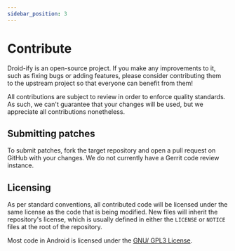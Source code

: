 ```yaml
---
sidebar_position: 3
---
```


# Contribute

Droid-ify is an open-source project. If you make any improvements to it, such as fixing bugs or adding features, please consider contributing them to the upstream project so that everyone can benefit from them!

All contributions are subject to review in order to enforce quality standards. As such, we can't guarantee that your changes will be used, but we appreciate all contributions nonetheless.

## Submitting patches

To submit patches, fork the target repository and open a pull request on GitHub with your changes. We do not currently have a Gerrit code review instance.

## Licensing

As per standard conventions, all contributed code will be licensed under the same license as the code that is being modified. New files will inherit the repository's license, which is usually defined in either the `LICENSE` or `NOTICE` files at the root of the repository.

Most code in Android is licensed under the [GNU/ GPL3 License](https://www.gnu.org/licenses/gpl-3.0.en.html#license-text).
